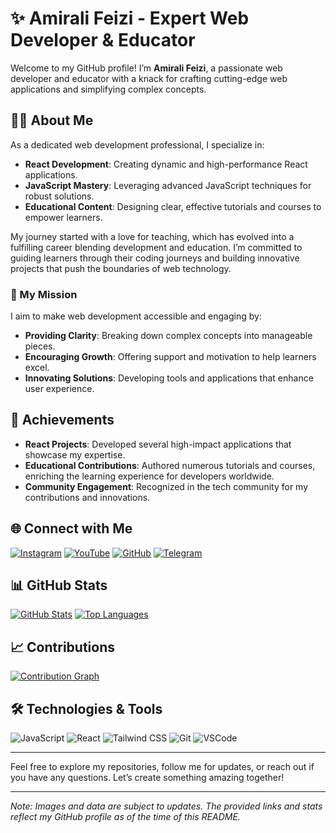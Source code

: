 # ✨ Amirali Feizi - Expert Web Developer & Educator

Welcome to my GitHub profile! I’m **Amirali Feizi**, a passionate web developer and educator with a knack for crafting cutting-edge web applications and simplifying complex concepts.

## 🧑‍💻 About Me



As a dedicated web development professional, I specialize in:

- **React Development**: Creating dynamic and high-performance React applications.
- **JavaScript Mastery**: Leveraging advanced JavaScript techniques for robust solutions.
- **Educational Content**: Designing clear, effective tutorials and courses to empower learners.

My journey started with a love for teaching, which has evolved into a fulfilling career blending development and education. I’m committed to guiding learners through their coding journeys and building innovative projects that push the boundaries of web technology.

### 🚀 My Mission

I aim to make web development accessible and engaging by:

- **Providing Clarity**: Breaking down complex concepts into manageable pieces.
- **Encouraging Growth**: Offering support and motivation to help learners excel.
- **Innovating Solutions**: Developing tools and applications that enhance user experience.

## 🌟 Achievements

- **React Projects**: Developed several high-impact applications that showcase my expertise.
- **Educational Contributions**: Authored numerous tutorials and courses, enriching the learning experience for developers worldwide.
- **Community Engagement**: Recognized in the tech community for my contributions and innovations.

## 🌐 Connect with Me

[![Instagram](https://img.shields.io/badge/-Instagram-E4405F?style=flat&logo=instagram&logoColor=white)](https://www.instagram.com/frontify.dev/)
[![YouTube](https://img.shields.io/badge/-YouTube-FF0000?style=flat&logo=youtube&logoColor=white)](https://www.youtube.com/@amirali_feizi)
[![GitHub](https://img.shields.io/badge/-GitHub-181717?style=flat&logo=github&logoColor=white)](https://github.com/amirAliFeizi)
[![Telegram](https://img.shields.io/badge/-Telegram-2CA5E0?style=flat&logo=telegram&logoColor=white)](https://t.me/frontify)

## 📊 GitHub Stats

[![GitHub Stats](https://github-readme-stats.vercel.app/api?username=amirAliFeizi&show_icons=true&count_private=true&hide_title=true&theme=tokyonight)](https://github.com/amirAliFeizi)
[![Top Languages](https://github-readme-stats.vercel.app/api/top-langs/?username=amirAliFeizi&layout=compact&theme=tokyonight)](https://github.com/amirAliFeizi)

## 📈 Contributions

[![Contribution Graph](https://github-readme-streak-stats.herokuapp.com/?user=amirAliFeizi&theme=tokyonight&hide_border=true)](https://github.com/amirAliFeizi)

## 🛠️ Technologies & Tools

![JavaScript](https://img.shields.io/badge/JavaScript-ES6+-f7df1e?style=flat&logo=javascript&logoColor=black)
![React](https://img.shields.io/badge/React-17.0.2-61DAFB?style=flat&logo=react&logoColor=black)
![Tailwind CSS](https://img.shields.io/badge/Tailwind%20CSS-3.0.7-38B2AC?style=flat&logo=tailwindcss&logoColor=white)
![Git](https://img.shields.io/badge/Git-2.32.0-F05032?style=flat&logo=git&logoColor=white)
![VSCode](https://img.shields.io/badge/VSCode-1.60.2-007ACC?style=flat&logo=visual-studio-code&logoColor=white)

---

Feel free to explore my repositories, follow me for updates, or reach out if you have any questions. Let’s create something amazing together!

---

*Note: Images and data are subject to updates. The provided links and stats reflect my GitHub profile as of the time of this README.*
